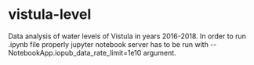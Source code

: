 # vistula-level
Data analysis of water levels of Vistula in years 2016-2018.
In order to run .ipynb file properly jupyter notebook server has to be run with --NotebookApp.iopub_data_rate_limit=1e10 argument.